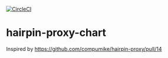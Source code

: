 [![CircleCI](https://circleci.com/gh/w3f/hairpin-proxy-chart/tree/master.svg?style=svg)](https://circleci.com/gh/w3f/hairpin-proxy-chart/)

# hairpin-proxy-chart

Inspired by https://github.com/compumike/hairpin-proxy/pull/14
